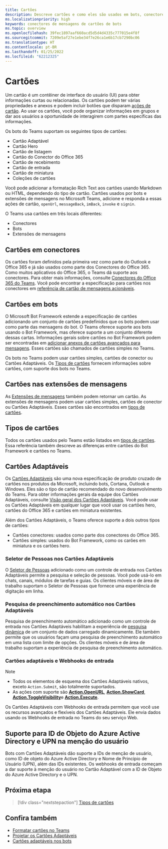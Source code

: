 ```yaml
---
title: Cartões
description: Descreve cartões e como eles são usados em bots, conectores e extensões de mensagens
ms.localizationpriority: high
keywords: conectores de mensagens de cartões de bots
ms.topic: overview
ms.openlocfilehash: 39fec1897aaf660acd5d5d4d4335c777015e4f8f
ms.sourcegitcommit: 7209e5af27e1ebe34f7e26ca1e6b17cb7290bc06
ms.translationtype: HT
ms.contentlocale: pt-BR
ms.lasthandoff: 01/25/2022
ms.locfileid: "62212325"
---
```

# <a name="cards"></a>Cartões

Um cartão é um contêiner de interface do usuário (UI) para obter informações curtas ou relacionadas. Os cartões podem ter várias propriedades e anexos e podem incluir botões que disparam [ações de cartão](~/task-modules-and-cards/cards/cards-actions.md). Ao usar os cartões, você pode organizar informações em grupos e dar aos usuários a oportunidade de interagirem com partes específicas das informações.

Os bots do Teams suportam os seguintes tipos de cartões:
 
- Cartão Adaptável
- Cartão Hero
- Cartão de listagem
- Cartão do Conector do Office 365
- Cartão de recebimento
- Cartão de entrada
- Cartão de miniatura
- Coleções de cartões

Você pode adicionar a formatação Rich Text aos cartões usando Markdown ou HTML, dependendo do tipo de cartão. Cartões usados por bots e extensões de mensagens no Microsoft Teams, adicione e responda a essas ações de cartão, `openUrl`, `messageBack`, `imBack`, `invoke` e `signin`.

O Teams usa cartões em três locais diferentes:

* Conectores
* Bots
* Extensões de mensagens

## <a name="cards-in-connectors"></a>Cartões em conectores

Os cartões foram definidos pela primeira vez como parte do Outlook e Office 365 e já são usados como parte dos Conectores do Office 365. Como muitos aplicativos do Office 365, o Teams dá suporte aos conectores. Para obter mais informações, consulte [Conectores do Office 365 do Teams](~/webhooks-and-connectors/what-are-webhooks-and-connectors.md). Você pode encontrar a especificação para cartões nos conectores em [referência de cartão de mensagens acionáveis](/outlook/actionable-messages/card-reference).

## <a name="cards-in-bots"></a>Cartões em bots

O Microsoft Bot Framework estende a especificação de cartões adicionando um conjunto de cartões predefinidos que os bots podem usar como parte das mensagens do bot. O Teams oferece suporte aos bots usando o Bot Framework, mas oferece suporte a um conjunto diferente dessas cartas. Informações gerais sobre cartões no Bot Framework podem ser encontradas em [adicionar anexos de cartões avançados para mensagens](/bot-framework/nodejs/bot-builder-nodejs-send-rich-cards). Esses cartões são chamados de cartões simples no Teams.

Os bots no Teams podem usar cartões simples, cartões de conector ou Cartões Adaptáveis. Os [Tipos de cartões](~/task-modules-and-cards/cards/cards-reference.md) fornecem informações sobre cartões, com suporte dos bots no Teams.

## <a name="cards-in-messaging-extensions"></a>Cartões nas extensões de mensagens

As [Extensões de mensagens](~/messaging-extensions/what-are-messaging-extensions.md) também podem retornar um cartão. As extensões de mensagens podem usar cartões simples, cartões de conector ou Cartões Adaptáveis. Esses cartões são encontrados em [tipos de cartões](~/task-modules-and-cards/cards/cards-reference.md).

## <a name="types-of-cards"></a>Tipos de cartões

Todos os cartões usados pelo Teams estão listados em [tipos de cartões](~/task-modules-and-cards/cards/cards-reference.md). Essa referência também descreve as diferenças entre cartões do Bot Framework e cartões no Teams.

## <a name="adaptive-cards"></a>Cartões Adaptáveis

Os [Cartões Adaptáveis](~/task-modules-and-cards/cards/cards-reference.md#adaptive-card) são uma nova especificação de produto cruzado de cartões nos produtos da Microsoft, incluindo bots, Cortana, Outlook e Windows. Eles são o tipo de cartão recomendado do novo desenvolvimento do Teams. Para obter informações gerais da equipe dos Cartões Adaptáveis, consulte [Visão geral dos Cartões Adaptáveis](/adaptive-cards). Você pode usar os Cartões Adaptáveis em qualquer lugar que você usar os cartões hero, cartões do Office 365 e cartões em miniatura existentes.

Além dos Cartões Adaptáveis, o Teams oferece suporte a dois outros tipos de cartões:

* Cartões conectores: usados como parte dos conectores do Office 365.
* Cartões simples: usados do Bot Framework, como os carões em miniatura e os cartões hero.

### <a name="people-picker-in-adaptive-cards"></a>Seletor de Pessoas nos Cartões Adaptáveis

O [Seletor de Pessoas](cards/people-picker.md#people-picker-in-adaptive-cards) adicionado como um controle de entrada nos Cartões Adaptáveis permite a pesquisa e seleção de pessoas. Você pode usá-lo em chats, canais, módulos de tarefas e guias. Os clientes móveis e de área de trabalho suportam o Seletor de Pessoas que fornece uma experiência de digitação em linha. 

### <a name="type-ahead-search-in-adaptive-cards"></a>Pesquisa de preenchimento automático nos Cartões Adaptáveis  

Pesquisa de preenchimento automático adicionado como um controle de entrada nos Cartões Adaptáveis habilitam a experiência de [pesquisa dinâmica](~/task-modules-and-cards/cards/dynamic-search.md) de um conjunto de dados carregado dinamicamente. Ele também permite que os usuários façam uma pesquisa de preenchimento automático em uma lista com limite de opções. Os clientes móveis e de área de trabalho suportam a experiência de pesquisa de preenchimento automático. 

### <a name="adaptive-cards-and-incoming-webhooks"></a>Cartões adaptáveis e Webhooks de entrada

> [!NOTE]
> * Todos os elementos de esquema dos Cartões Adaptáveis nativos, exceto `Action.Submit`, são totalmente suportados.
> * As ações com suporte são [**Action.OpenURL**](https://adaptivecards.io/explorer/Action.OpenUrl.html), [**Action.ShowCard**](https://adaptivecards.io/explorer/Action.ShowCard.html), [**Action.ToggleVisibility**](https://adaptivecards.io/explorer/Action.ToggleVisibility.html)e [**Action.Execute**](/adaptive-cards/authoring-cards/universal-action-model#actionexecute).

Os Cartões Adaptáveis com Webhooks de entrada permitem que você use os recursos avançados e flexíveis dos Cartões Adaptáveis. Ele envia dados usando os Webhooks de entrada no Teams do seu serviço Web.

## <a name="support-for-azure-ad-object-id-and-upn-in-user-mention"></a>Suporte para ID de Objeto do Azure Active Directory e UPN na menção do usuário 

Bots com Cartões Adaptáveis dão suporte a IDs de menção de usuário, como ID de objeto do Azure Active Directory e Nome de Princípio de Usuário (UPN), além das IDs existentes. Os webhooks de entrada começam a dar suporte à menção do usuário no Cartão Adaptável com a ID de Objeto do Azure Active Directory e o UPN.

## <a name="next-step"></a>Próxima etapa

> [!div class="nextstepaction"]
> [Tipos de cartões](~/task-modules-and-cards/cards/cards-reference.md)

## <a name="see-also"></a>Confira também

* [Formatar cartões no Teams](~/task-modules-and-cards/cards/cards-format.md)
* [Projetar os Cartões Adaptáveis](~/task-modules-and-cards/cards/design-effective-cards.md)
* [Cartões adaptáveis nos bots](../bots/how-to/conversations/conversation-messages.md#adaptive-cards)